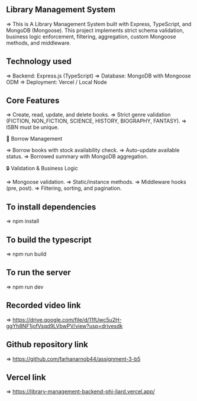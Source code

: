## Library Management System

=> This is A Library Management System built with Express, TypeScript, and MongoDB (Mongoose). This project implements strict schema validation, business logic enforcement, filtering, aggregation, custom Mongoose methods, and middleware.


## Technology used 

=> Backend: Express.js (TypeScript)
=> Database: MongoDB with Mongoose ODM
=> Deployment: Vercel / Local Node


## Core Features

=> Create, read, update, and delete books.
=> Strict genre validation (FICTION, NON_FICTION, SCIENCE, HISTORY, BIOGRAPHY, FANTASY).
=> ISBN must be unique.

🔄 Borrow Management

=> Borrow books with stock availability check.
=> Auto-update available status.
=> Borrowed summary with MongoDB aggregation.

🔒 Validation & Business Logic

=> Mongoose validation.
=> Static/instance methods.
=> Middleware hooks (pre, post).
=> Filtering, sorting, and pagination.

## To install dependencies

=> npm install

## To build the typescript

=> npm run build

## To run the server 

=> npm run dev

## Recorded video link 
 => https://drive.google.com/file/d/11fUwc5u2H-ggYh8NF1jofVsqd9LVbwPV/view?usp=drivesdk

## Github repository link

=> https://github.com/farhanarnob44/assignment-3-b5

## Vercel link 

=> https://library-management-backend-phi-liard.vercel.app/
